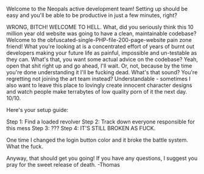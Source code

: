 Welcome to the Neopals active development team! Setting up should be easy and you'll be able to be productive in just a few minutes, right?

WRONG, BITCH! WELCOME TO HELL.
What, did you seriously think this 10 million year old website was going to have a clean, maintainable codebase? Welcome to the obfuscated-single-PHP-file-200-page-website pain zone friend!
What you're looking at is a concentrated effort of years of burnt out developers making your future life as painful, impossible and un-testable as they can. What's that, you want some actual advice on the codebase? Yeah, open that shit right up and go ahead, I'll wait.
Or, not, because by the time you're done understanding it I'll be fucking dead. What's that sound? You're regretting not joining the art team instead? Understandable - sometimes I also want to leave this place to lovingly create innocent character designs and watch people make terrabytes of low quality porn of it the next day. 10/10.

Here's your setup guide:

Step 1: Find a loaded revolver
Step 2: Track down everyone responsible for this mess
Step 3: ???
Step 4: IT'S STILL BROKEN AS FUCK.

One time I changed the login button color and it broke the battle system. What the fuck.

Anyway, that should get you going! If you have any questions, I suggest you pray for the sweet release of death.
-Thomas
